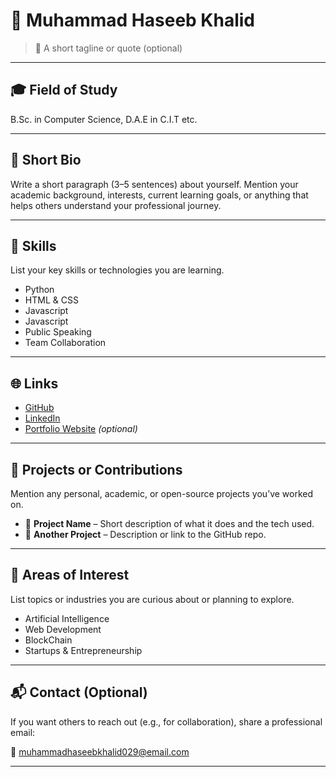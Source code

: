 # 👤 Muhammad Haseeb Khalid

> 📌 A short tagline or quote (optional)

---

## 🎓 Field of Study
B.Sc. in Computer Science, D.A.E in C.I.T etc.

---

## 🧾 Short Bio

Write a short paragraph (3–5 sentences) about yourself. Mention your academic background, interests, current learning goals, or anything that helps others understand your professional journey.

---

## 💼 Skills

List your key skills or technologies you are learning.

- Python
- HTML & CSS
- Javascript
- Javascript
- Public Speaking
- Team Collaboration

---

## 🌐 Links

- [GitHub](https://github.com/A-Haseeb-Dev)
- [LinkedIn](https://linkedin.com/in/Muhammad-haseeb-khalid)
- [Portfolio Website](https://yourwebsite.com) *(optional)*

---

## 🚀 Projects or Contributions

Mention any personal, academic, or open-source projects you’ve worked on.

- 📂 **Project Name** – Short description of what it does and the tech used.
- 📂 **Another Project** – Description or link to the GitHub repo.

---

## 🎯 Areas of Interest

List topics or industries you are curious about or planning to explore.

- Artificial Intelligence
- Web Development
- BlockChain
- Startups & Entrepreneurship

---

## 📬 Contact (Optional)

If you want others to reach out (e.g., for collaboration), share a professional email:

📧 muhammadhaseebkhalid029@email.com

---

